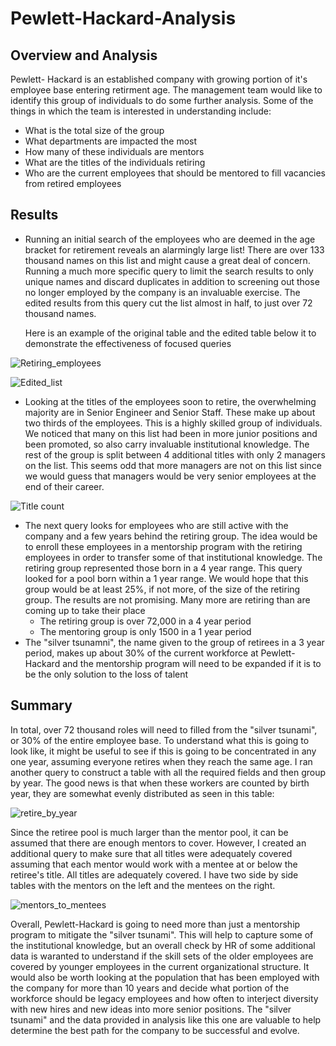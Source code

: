 # Pewlett-Hackard-Analysis

## Overview and Analysis
  Pewlett- Hackard is an established company with growing portion of it's employee base entering retirment age. The management team would like to identify this group of individuals to do some further analysis. 
  Some of the things in which the team is interested in understanding include:
  * What is the total size of the group
  * What departments are impacted the most
  * How many of these individuals are mentors
  * What are the titles of the individuals retiring
  * Who are the current employees that should be mentored to fill vacancies from retired employees
  
  ## Results
  
  * Running an initial search of the employees who are deemed in the age bracket for retirement reveals an alarmingly large list! There are over 133 thousand names on this list and might cause a great deal of concern. Running a much more specific query to limit the search results to only unique names and discard duplicates in addition to screening out those no longer employed by the company is an invaluable exercise. The edited results from this query cut the list almost in half, to just over 72 thousand names. 
      
      Here is an example of the original table and the edited table below it to demonstrate the effectiveness of focused queries
      
![Retiring_employees](https://user-images.githubusercontent.com/109319148/190033588-10556254-a05c-49aa-8858-3e8334f1a7e2.png)

  ![Edited_list](https://user-images.githubusercontent.com/109319148/190033598-391a16af-11eb-4aaf-b777-ad0c71e6864f.png)
  
  * Looking at the titles of the employees soon to retire, the overwhelming majority are in Senior Engineer and Senior Staff. These make up about two thirds of the employees. This is a highly skilled group of individuals. We noticed that many on this list had been in more junior positions and been promoted, so also carry invaluable institutional knowledge. The rest of the group is split between 4 additional titles with only 2 managers on the list. This seems odd that more managers are not on this list since we would guess that managers would be very senior employees at the end of their career. 

 ![Title count](https://user-images.githubusercontent.com/109319148/190035617-300c0754-e54a-42ac-aa00-d512137416b3.png)
 
 * The next query looks for employees who are still active with the company and a few years behind the retiring group. The idea would be to enroll these employees in a mentorship program with the retiring employees in order to transfer some of that institutional knowledge. The retiring group represented those born in a 4 year range. This query looked for a pool born within a 1 year range. We would hope that this group would be at least 25%, if not more, of the size of the retiring group. The results are not promising. Many more are retiring than are coming up to take their place
     *   The retiring group is over 72,000 in a 4 year period
     *   The mentoring group is only 1500 in a 1 year period
  *   The "silver tsunamni", the name given to the group of retirees in a 3 year period, makes up about 30% of the current workforce at Pewlett-Hackard and the mentorship program will need to be expanded if it is to be the only solution to the loss of talent

## Summary

  In total, over 72 thousand roles will need to filled from the "silver tsunami",  or 30% of the entire employee base. To understand what this is going to look like, it might be useful to see if this is going to be concentrated in any one year, assuming everyone retires when they reach the same age. I ran another query to construct a table with all the required fields and then group by year. The good news is that when these workers are counted by birth year, they are somewhat evenly distributed as seen in this table:
  
  ![retire_by_year](https://user-images.githubusercontent.com/109319148/190044895-fc25e413-7e34-4190-8f10-86075bdfff4e.png)
  
  Since the retiree pool is much larger than the mentor pool, it can be assumed that there are enough mentors to cover. However, I created an additional query to make sure that all titles were adequately covered assuming that each mentor would work with a mentee at or below the retiree's title. All titles are adequately covered. I have two side by side tables with the mentors on the left and the mentees on the right. 
  
  ![mentors_to_mentees](https://user-images.githubusercontent.com/109319148/190046122-675558fa-d0da-4447-9f3d-32c1084bbd2c.png)
  
  Overall, Pewlett-Hackard is going to need more than just a mentorship program to mitigate the "silver tsunami". This will help to capture some of the institutional knowledge, but an overall check by HR of some additional data is waranted to understand if the skill sets of the older employees are covered by younger employees in the current organizational structure. It would also be worth looking at the population that has been employed with the company for more than 10 years and decide what portion of the workforce should be legacy employees and how often to interject diversity with new hires and new ideas into more senior positions. The "silver tsunami" and the data provided in analysis like this one are valuable to help determine the best path for the company to be successful and evolve. 


